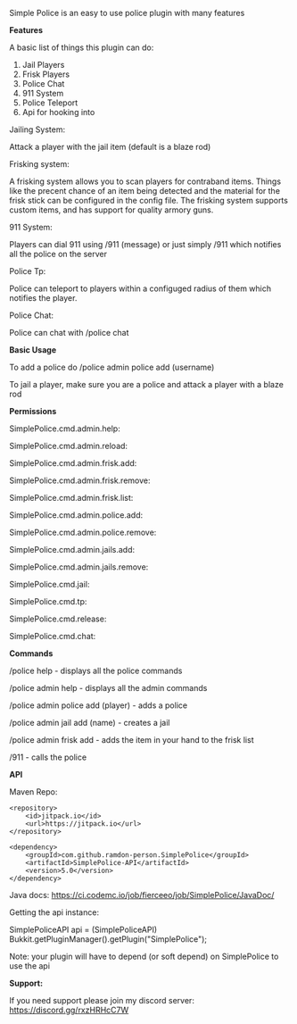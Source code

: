 Simple Police is an easy to use police plugin with many features

**Features**

A basic list of things this plugin can do:
1. Jail Players
2. Frisk Players
3. Police Chat
4. 911 System
5. Police Teleport
6. Api for hooking into

Jailing System:

Attack a player with the jail item (default is a blaze rod)

Frisking system:

A frisking system allows you to scan players for contraband items.
Things like the precent chance of an item being detected and the material for the frisk stick can be configured in the config file.
The frisking system supports custom items, and has support for quality armory guns.


911 System:

Players can dial 911 using /911 (message) or just simply /911 which notifies all the police on the server


Police Tp:

Police can teleport to players within a configuged radius of them which notifies the player.


Police Chat:

Police can chat with /police chat

**Basic Usage**

To add a police do /police admin police add (username)

To jail a player, make sure you are a police and attack a player with a blaze rod

**Permissions**

SimplePolice.cmd.admin.help:

SimplePolice.cmd.admin.reload:

SimplePolice.cmd.admin.frisk.add:

SimplePolice.cmd.admin.frisk.remove:

SimplePolice.cmd.admin.frisk.list:

SimplePolice.cmd.admin.police.add:

SimplePolice.cmd.admin.police.remove:

SimplePolice.cmd.admin.jails.add:

SimplePolice.cmd.admin.jails.remove:

SimplePolice.cmd.jail:

SimplePolice.cmd.tp:

SimplePolice.cmd.release:

SimplePolice.cmd.chat:

**Commands**

/police help - displays all the police commands

/police admin help - displays all the admin commands

/police admin police add (player) - adds a police

/police admin jail add (name) - creates a jail

/police admin frisk add - adds the item in your hand to the frisk list

/911 - calls the police

**API**

Maven Repo:

	<repository>
	    <id>jitpack.io</id>
	    <url>https://jitpack.io</url>
	</repository>

 	<dependency>
	    <groupId>com.github.ramdon-person.SimplePolice</groupId>
	    <artifactId>SimplePolice-API</artifactId>
	    <version>5.0</version>
	</dependency>

Java docs:
https://ci.codemc.io/job/fierceeo/job/SimplePolice/JavaDoc/

Getting the api instance:

SimplePoliceAPI api = (SimplePoliceAPI) Bukkit.getPluginManager().getPlugin("SimplePolice");

Note: your plugin will have to depend (or soft depend) on SimplePolice to use the api

**Support:**

If you need support please join my discord server: https://discord.gg/rxzHRHcC7W
